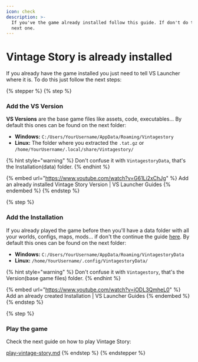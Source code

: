 ```yaml
---
icon: check
description: >-
  If you've the game already installed follow this guide. If don't do to the
  next one.
---
```


# Vintage Story is already installed

If you already have the game installed you just need to tell VS Launcher where it is. To do this just follow the next steps:

{% stepper %}
{% step %}
### Add the VS Version

**VS Versions** are the base game files like assets, code, executables... By default this ones can be found on the next folder:

* **Windows:** `C:/Users/YourUsername/AppData/Roaming/Vintagestory`
* **Linux:** The folder where you extracted the `.tat.gz` or `/home/YourUsername/.local/share/Vintagestory/`

{% hint style="warning" %}
Don't confuse it with `VintagestoryData`, that's the Installation(data) folder.
{% endhint %}

{% embed url="https://www.youtube.com/watch?v=G61Li2xChJg" %}
Add an already installed Vintage Story Version | VS Launcher Guides
{% endembed %}
{% endstep %}

{% step %}
### Add the Installation

If you already played the game before then you'll have a data folder with all your worlds, configs, maps, mods... if don't the continue the guide [here](https://vsldocs.xurxomf.xyz/get-started/usage/game-client/install-vintage-story#add-an-installation). By default this ones can be found on the next folder:

* **Windows:** `C:/Users/YourUsername/AppData/Roaming/VintagestoryData`
* **Linux:** `/home/YourUsername/.config/VintagestoryData/`

{% hint style="warning" %}
Don't confuse it with `Vintagestory`, that's the Version(base game files) folder.
{% endhint %}

{% embed url="https://www.youtube.com/watch?v=iODL3QmheL0" %}
Add an already created Installation | VS Launcher Guides
{% endembed %}
{% endstep %}

{% step %}
### Play the game

Check the next guide on how to play Vintage Story:

[play-vintage-story.md](play-vintage-story.md "mention")
{% endstep %}
{% endstepper %}

